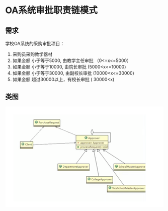 # OA系统审批职责链模式

## 需求

学校OA系统的采购审批项目：

1) 采购员采购教学器材
2) 如果金额 小于等于5000, 由教学主任审批 （0<=x<=5000）
3) 如果金额 小于等于10000, 由院长审批 (5000<x<=10000)
4) 如果金额 小于等于30000, 由副校长审批 (10000<x<=30000)
5) 如果金额 超过30000以上，有校长审批 ( 30000<x)

## 类图

![img.png](../../../../resources/picture/img88.png)